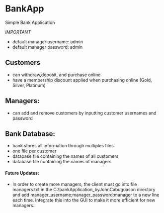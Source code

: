 # BankApp
Simple Bank Application

*IMPORTANT*
- default manager username: admin
- default manager password: admin



## Customers 
- can withdraw,deposit, and purchase online
- have a membership discount applied when purchasing online (Gold, Silver, Platinum)

## Managers:
- can add and remove customers by inputting customer usernames and password

## Bank Database:
- bank stores all information through multiples files
- one file per customer
- database file containing the names of all customers
- database file containing the names of managers


#### Future Updates:
- In order to create more managers, the client must go into file managers.txt in the C:\bankApplication_byJohnCabuguason directory and add manager_username;manager_password;manager
to a new line each time. Integrate this into the GUI to make it more efficient for new managers.
